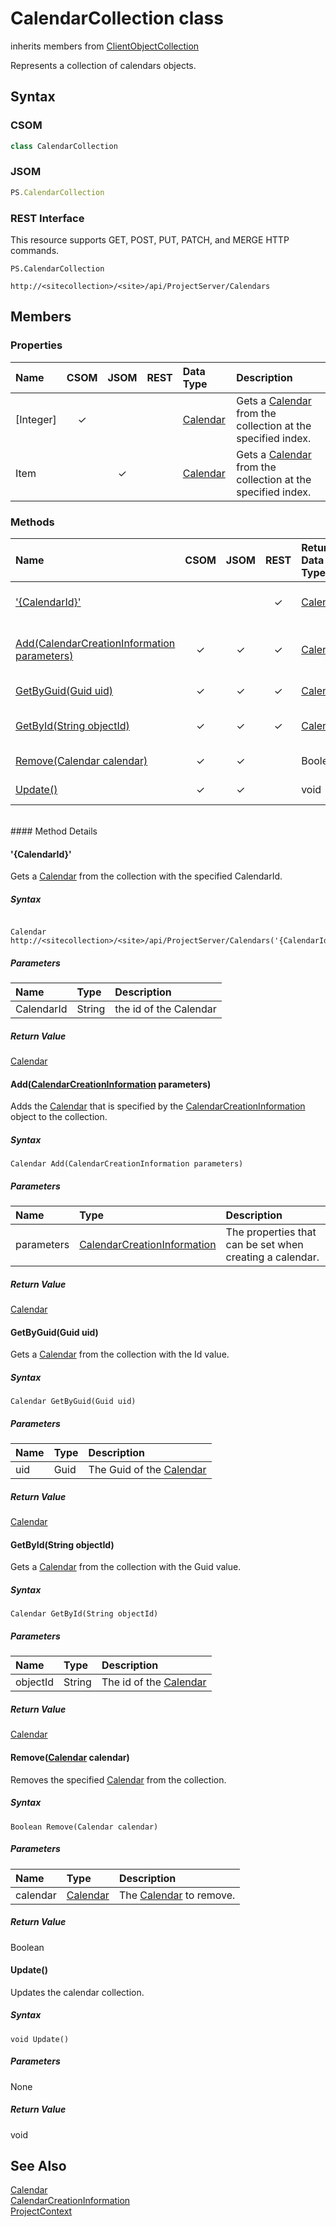 [comment]: # (Name:CalendarCollection)
[comment]: # (Type:class)
[comment]: # (Status:Verified)

# <a name="name"></a>CalendarCollection class

inherits members from [ClientObjectCollection<Calendar>](https://msdn.microsoft.com/EN-US/library/ee539303)<br/>

<a name="description"></a>Represents a collection of calendars objects.

## <a name="syntax"></a>Syntax

### CSOM

```C#
class CalendarCollection 
```
### JSOM

```JavaScript
PS.CalendarCollection
```
### REST Interface

This resource supports GET, POST, PUT, PATCH, and MERGE HTTP commands.

```
PS.CalendarCollection

http://<sitecollection>/<site>/api/ProjectServer/Calendars
```

## <a name="members"></a>Members

### <a name="properties"></a>Properties

|**Name**|**CSOM**|**JSOM**|**REST**|**Data Type**|**Description**|
|:-----|:-----:|:-----:|:-----:|:-----|:-----|
|<a name="[Integer]"></a>[Integer]|&#x2713;|||[Calendar](Calendar.md)|Gets a [Calendar](Calendar.md) from the collection at the specified index.|
|<a name="Item"></a>Item||&#x2713;||[Calendar](Calendar.md)|Gets a [Calendar](Calendar.md) from the collection at the specified index.|

### <a name="methods"></a>Methods

|**Name**|**CSOM**|**JSOM**|**REST**|**Return Data Type**|**Description**|
|:-----|:-----:|:-----:|:-----:|:-----|:-----|
|[&#39;{CalendarId}&#39;](#&#39;{CalendarId}&#39;)|||&#x2713;|[Calendar](Calendar.md)|Gets a [Calendar](Calendar.md) from the collection with the specified CalendarId.|
|[Add(CalendarCreationInformation parameters)](#Add_[CalendarCreationInformation]_CalendarCreationInformation.md__parameters_)|&#x2713;|&#x2713;|&#x2713;|[Calendar](Calendar.md)|Adds the [Calendar](Calendar.md) that is specified by the [CalendarCreationInformation](CalendarCreationInformation.md) object to the collection.|
|[GetByGuid(Guid uid)](#GetByGuid_Guid_uid_)|&#x2713;|&#x2713;|&#x2713;|[Calendar](Calendar.md)|Gets a [Calendar](Calendar.md) from the collection with the Id value.|
|[GetById(String objectId)](#GetById_String_objectId_)|&#x2713;|&#x2713;|&#x2713;|[Calendar](Calendar.md)|Gets a [Calendar](Calendar.md) from the collection with the Guid value.|
|[Remove(Calendar calendar)](#Remove_[Calendar]_Calendar.md__calendar_)|&#x2713;|&#x2713;||Boolean|Removes the specified [Calendar](Calendar.md) from the collection.|
|[Update()](#Update__)|&#x2713;|&#x2713;||void|Updates the calendar collection.|

<br/>
#### Method Details

#### <a name="&#39;{CalendarId}&#39;"></a>&#39;{CalendarId}&#39;

Gets a [Calendar](Calendar.md) from the collection with the specified CalendarId.

##### Syntax

```

Calendar http://<sitecollection>/<site>/api/ProjectServer/Calendars('{CalendarId}')

```

##### Parameters
|**Name** |**Type**|**Description**|
|:------ |:----|:------ |
|CalendarId|String|the id of the Calendar

##### Return Value

[Calendar](Calendar.md)

#### <a name="Add_[CalendarCreationInformation]_CalendarCreationInformation.md__parameters_"></a>Add([CalendarCreationInformation](CalendarCreationInformation.md) parameters)

Adds the [Calendar](Calendar.md) that is specified by the [CalendarCreationInformation](CalendarCreationInformation.md) object to the collection.

##### Syntax

```
Calendar Add(CalendarCreationInformation parameters)
```

##### Parameters

|**Name** |**Type**|**Description**|
|:------ |:----|:------ |
|parameters|[CalendarCreationInformation](CalendarCreationInformation.md)|The properties that can be set when creating a calendar.

##### Return Value

[Calendar](Calendar.md)

#### <a name="GetByGuid_Guid_uid_"></a>GetByGuid(Guid uid)

Gets a [Calendar](Calendar.md) from the collection with the Id value.

##### Syntax

```
Calendar GetByGuid(Guid uid)
```

##### Parameters

|**Name** |**Type**|**Description**|
|:------ |:----|:------ |
|uid|Guid|The Guid of the [Calendar](Calendar.md)

##### Return Value

[Calendar](Calendar.md)

#### <a name="GetById_String_objectId_"></a>GetById(String objectId)

Gets a [Calendar](Calendar.md) from the collection with the Guid value.

##### Syntax

```
Calendar GetById(String objectId)
```

##### Parameters

|**Name** |**Type**|**Description**|
|:------ |:----|:------ |
|objectId|String|The id of the [Calendar](Calendar.md)

##### Return Value

[Calendar](Calendar.md)

#### <a name="Remove_[Calendar]_Calendar.md__calendar_"></a>Remove([Calendar](Calendar.md) calendar)

Removes the specified [Calendar](Calendar.md) from the collection.

##### Syntax

```
Boolean Remove(Calendar calendar)
```

##### Parameters

|**Name** |**Type**|**Description**|
|:------ |:----|:------ |
|calendar|[Calendar](Calendar.md)|The [Calendar](Calendar.md) to remove.

##### Return Value

Boolean

#### <a name="Update__"></a>Update()


 
Updates the calendar collection.

##### Syntax

```
void Update()
```

##### Parameters

None

##### Return Value

void

## <a name="seeAlso"></a>See Also

[Calendar](Calendar.md)<br/>
[CalendarCreationInformation](CalendarCreationInformation.md)<br/>
[ProjectContext](ProjectContext.md)<br/>

